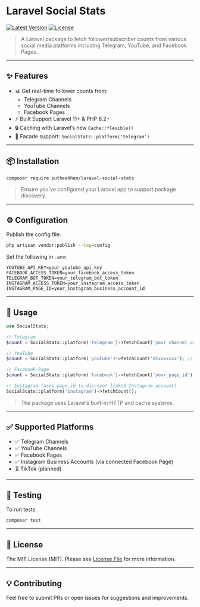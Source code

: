# Laravel Social Stats

[![Latest Version](https://img.shields.io/packagist/v/putheakhem/laravel-social-stats.svg?style=flat-square)](https://packagist.org/packages/putheakhem/laravel-social-stats)
[![License](https://img.shields.io/github/license/putheakhem/laravel-social-stats.svg?style=flat-square)](LICENSE)

> A Laravel package to fetch follower/subscriber counts from various social media platforms including Telegram, YouTube, and Facebook Pages.

---

## ✨ Features

- 📊 Get real-time follower counts from:
    - Telegram Channels
    - YouTube Channels
    - Facebook Pages
- ⚡ Built Support Laravel 11+ & PHP 8.2+
- 🔒 Caching with Laravel’s new `Cache::flexible()`
- 🧹 Facade support: `SocialStats::platform('telegram')`

---

## 📦 Installation

```bash
composer require putheakhem/laravel-social-stats
```

> Ensure you’ve configured your Laravel app to support package discovery.

---

## ⚙️ Configuration

Publish the config file:

```bash
php artisan vendor:publish --tag=config
```

Set the following in `.env`:

```env
YOUTUBE_API_KEY=your_youtube_api_key
FACEBOOK_ACCESS_TOKEN=your_facebook_access_token
TELEGRAM_BOT_TOKEN=your_telegram_bot_token
INSTAGRAM_ACCESS_TOKEN=your_instagram_access_token
INSTAGRAM_PAGE_ID=your_instagram_business_account_id
```

---

## 🔧 Usage

```php
use SocialStats;

// Telegram
$count = SocialStats::platform('telegram')->fetchCount('your_channel_username'); // No @ symbol

// YouTube
$count = SocialStats::platform('youtube')->fetchCount('UCxxxxxxx'); // Channel ID

// Facebook Page
$count = SocialStats::platform('facebook')->fetchCount('your_page_id'); // Page ID Number (3127652********)

// Instagram (uses page_id to discover linked Instagram account)
SocialStats::platform('instagram')->fetchCount();
```

> The package uses Laravel’s built-in HTTP and cache systems.

---

## ✅ Supported Platforms

- ✅ Telegram Channels
- ✅ YouTube Channels
- ✅ Facebook Pages
- ✅ Instagram Business Accounts (via connected Facebook Page)
- ⏳ TikTok (planned)

---

## 🔪 Testing

To run tests:

```bash
composer test
```

---

## 📄 License

The MIT License (MIT). Please see [License File](LICENSE) for more information.

---

## 💡 Contributing

Feel free to submit PRs or open issues for suggestions and improvements.

